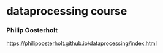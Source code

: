 # dataprocessing course

### Philip Oosterholt

https://philipoosterholt.github.io/dataprocessing/index.html
